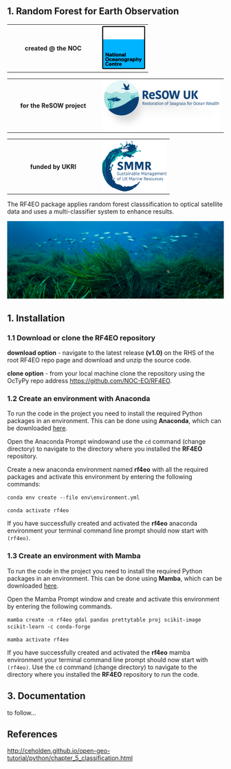 ## 1. Random Forest for Earth Observation

<table>
  <tr>
    <th width = 200>created @ the NOC</th>
    <th><img src="/docs/images/NOC_logo.png" width="100"></th>
  </tr>
</table>
<table>
  <tr>
    <th width = 200>for the ReSOW project</th>
    <th><img src="/docs/images/ReSOW_logo.png" width="300"></th>
  </tr>
</table>
<table>
  <tr>
    <th width = 200>funded by UKRI</th>
    <th><img src="/docs/images/SMMR_logo.png" width="150"</th>
  </tr>
</table>

The RF4EO package applies random forest classsification to optical satellite data and uses a multi-classifier system to enhance results. 

<img src="/docs/images/seagrass.jpg" width="750">

## 1. Installation

### 1.1 Download or clone the **RF4EO** repository

**download option** - navigate to the latest release **(v1.0)** on the RHS of the root RF4EO repo page and download and unzip the source code.

**clone option** - from your local machine clone the repository using the OcTyPy repo address https://github.com/NOC-EO/RF4EO.


### 1.2 Create an environment with Anaconda

To run the code in the project you need to install the required Python packages in an environment. This can be done using **Anaconda**, which can be downloaded [here](https://mamba.readthedocs.io/en/latest/index.html).

Open the Anaconda Prompt windowand use the `cd` command (change directory) to navigate to the directory where you installed the **RF4EO** repository.

Create a new anaconda environment named **rf4eo** with all the required packages and activate this environment by entering the following commands:

```
conda env create --file env\environment.yml
```
```
conda activate rf4eo
```

If you have successfully created and activated the **rf4eo** anaconda environment your terminal command line prompt should now start with `(rf4eo)`.


### 1.3 Create an environment with Mamba

To run the code in the project you need to install the required Python packages in an environment. This can be done using **Mamba**, which can be downloaded [here](https://www.anaconda.com/download/).

Open the Mamba Prompt window and create and activate this environment by entering the following commands.

```
mamba create -n rf4eo gdal pandas prettytable proj scikit-image scikit-learn -c conda-forge
```
```
mamba activate rf4eo
```

If you have successfully created and activated the **rf4eo** mamba environment your terminal command line prompt should now start with `(rf4eo)`.
Use the `cd` command (change directory) to navigate to the directory where you installed the **RF4EO** repository to run the code.


## 3. Documentation

to follow...



## References

 http://ceholden.github.io/open-geo-tutorial/python/chapter_5_classification.html
